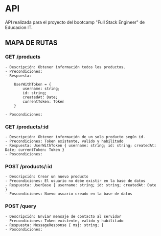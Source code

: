 # API

API realizada para el proyecto del bootcamp "Full Stack Engineer" de Educacion IT.

## MAPA DE RUTAS
### GET /products
    - Descripción: Obtener información todos los productos.
    - Precondiciones: 
    - Respuesta:

        UserWithToken = {   
            username: string; 
            id: string;
            createdAt: Date; 
            currentToken: Token 
        }
        
    - Poscondiciones:

### GET /products/:id
    - Descripción: Obtener información de un solo producto según id.
    - Precondiciones: Token existente, valido y habilitado
    - Respuesta: UserWithToken { username: string; id: string; createdAt: Date; currentToken: Token }
    - Poscondiciones:

### POST /products/:id
    - Descripción: Crear un nuevo producto
    - Precondiciones: El usuario no debe existir en la base de datos
    - Respuesta: UserBase { username: string; id: string; createdAt: Date }
    - Poscondiciones: Nuevo usuario creado en la base de datos

### POST /query
    - Descripción: Enviar mensaje de contacto al servidor
    - Precondiciones: Token existente, valido y habilitado
    - Respuesta: MessageResponse { msj: string; }
    - Poscondiciones:

#